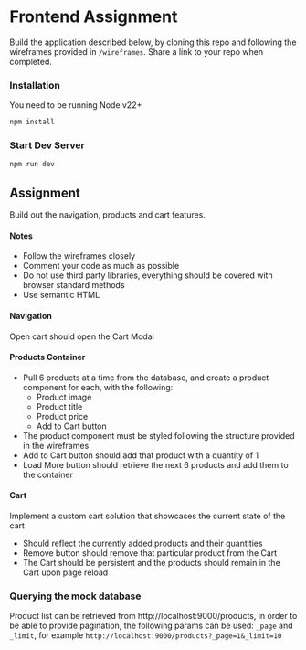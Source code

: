 # Frontend Assignment

Build the application described below, by cloning this repo and following the wireframes provided in `/wireframes`. Share a link to your repo when completed.

### Installation
You need to be running Node v22+

```sh
npm install
```

### Start Dev Server

```sh
npm run dev
```

## Assignment

Build out the navigation, products and cart features.

#### Notes
  - Follow the wireframes closely
  - Comment your code as much as possible
  - Do not use third party libraries, everything should be covered with browser standard methods
  - Use semantic HTML

#### Navigation

Open cart should open the Cart Modal

#### Products Container
  - Pull 6 products at a time from the database, and create a product component for each, with the following:
    - Product image
    - Product title
    - Product price
    - Add to Cart button
  - The product component must be styled following the structure provided in the wireframes
  - Add to Cart button should add that product with a quantity of 1
  - Load More button should retrieve the next 6 products and add them to the container
  
#### Cart

Implement a custom cart solution that showcases the current state of the cart
  - Should reflect the currently added products and their quantities
  - Remove button should remove that particular product from the Cart
  - The Cart should be persistent and the products should remain in the Cart upon page reload

### Querying the mock database
  Product list can be retrieved from http://localhost:9000/products, in order to be able to provide pagination, the following params can be used: `_page` and `_limit`, for example `http://localhost:9000/products?_page=1&_limit=10`